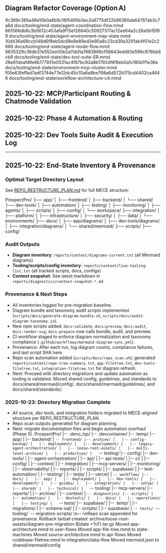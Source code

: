 ## Diagram Refactor Coverage (Option A)

9c389c385a48e10b0a8b9c18f5465b3ec2a6775df22b96380ab64787ab3c7a8d docs/tooling/end-state/agent-coordination-flow.mmd
661566db8c3b5612c453afa9f15e126840c50927317ac12ee64a2c26a0b15f99 docs/tooling/end-state/agent-environment-map-state.mmd
10d436a68ccb148d6f8eb5dc68e9e89ed3e90a8c23cd39a3291ab4f01e2c2666 docs/tooling/end-state/agent-mode-flow.mmd
9835329c36db37e552ee00b2a11dd1a7683868cf56643edd93e599c876bb6cb9 docs/tooling/end-state/dev-tool-suite-ER.mmd
26e61deafd9e6b177931e0531ac4f87bc92a8b1792df4f8eb0a1c180b1f1e36e docs/tooling/end-state/environment-mcp-cluster.mmd
f05e63feffad7adf3744e77e12dc45c10a6a8be768a6d572b175cd4402ca4646 docs/tooling/end-state/workflow-architecture-c4.mmd

## 2025-10-22: MCP/Participant Routing & Chatmode Validation

## 2025-10-22: Phase 4 Automation & Routing

## 2025-10-22: Dev Tools Suite Audit & Execution Log

---

## 2025-10-22: End-State Inventory & Provenance

### Optimal Target Directory Layout

See [REPO_RESTRUCTURE_PLAN.md](../../docs/app/REPO_RESTRUCTURE_PLAN.md) for full MECE structure:

ProspectPro/
├── app/
│ ├── frontend/
│ ├── backend/
│ └── shared/
├── dev-tools/
│ ├── automation/
│ ├── testing/
│ ├── monitoring/
│ ├── agents/
│ ├── scripts/
│ ├── config/
│ └── workspace/
├── integration/
│ ├── platform/
│ ├── infrastructure/
│ ├── security/
│ ├── data/
│ └── environments/
├── docs/
│ ├── app/diagrams/
│ ├── dev-tools/diagrams/
│ ├── integration/diagrams/
│ └── shared/mermaid/
├── scripts/
├── config/

### Audit Outputs

- **Diagram inventory**: `reports/context/diagrams-current.txt` (all Mermaid diagrams)
- **Tooling/scripts/config inventory**: `reports/context/live-tooling-list.txt` (all tracked scripts, docs, configs)
- **Context snapshot**: See latest markdown in `reports/diagnostics/context-snapshot-*.md`

### Provenance & Next Steps

- All inventories logged for pre-migration baseline.
- Diagram bundle and taxonomy audit scripts implemented (`scripts/docs/generate-diagram-bundle.sh`, `scripts/docs/audit-diagram-taxonomy.js`).
- New npm scripts added: `docs:validate`, `docs:preview`, `docs:audit`, `docs:render:svg`; `docs:prepare` now calls bundle, audit, and preview.
- CI workflow staged to enforce diagram normalization and taxonomy compliance (`.github/workflows/mermaid-diagram-sync.yml`).
- Provenance: After each run, log diagram counts, compliance failures, and last script SHA here.
- Repo scan automation added (`scripts/docs/repo_scan.sh`); generated `reports/context/repo-tree-summary.txt`, `app-filetree.txt`, `dev-tools-filetree.txt`, `integration-filetree.txt` for diagram refresh.
- Next: Proceed with directory migrations and update automation as tooling is validated.
  Moved shared config, guidelines, and standards to docs/shared/mermaid/config/, docs/shared/mermaid/guidelines/, and docs/shared/standards/.

### 2025-10-23: Directory Migration Complete

- All source, dev tools, and integration folders migrated to MECE-aligned structure per REPO_RESTRUCTURE_PLAN.
- Repo scan outputs generated for diagram planning.
- Next: migrate documentation files and begin automation overhaul (Phase 5).
ProspectPro/
|-- .deno_lsp/
|-- .devcontainer/
|-- .temp/
|-- app/
|   |-- backend/
|   `-- frontend/
|-- archive/
|   |-- config-backup/
|   |-- deployment/
|   |-- development/
|   |-- legacy-agent-orchestration/
|   |-- loose-root-assets/
|   |-- multi-level-archive/
|   |-- production/
|   `-- testing/
|-- config/
|-- dev-tools/
|   |-- agent-orchestration/
|   |-- api/
|   |-- api-tests/
|   |-- ci/
|   |-- config/
|   |-- context/
|   |-- integration/
|   |-- mcp-servers/
|   |-- monitoring/
|   |-- observability/
|   |-- reports/
|   |-- scripts/
|   |-- supabase/
|   |-- test-automation/
|   |-- testing/
|   |-- tests/
|   |-- vercel/
|   `-- workflow/
|-- docs/
|   |-- app/
|   |-- deployment/
|   |-- dev-tools/
|   |-- development/
|   |-- guides/
|   |-- integration/
|   |-- setup/
|   |-- shared/
|   |-- technical/
|   `-- tooling/
|-- mcp-servers/
|-- reports/
|   |-- archive/
|   |-- context/
|   `-- diagnostics/
|-- scripts/
|   |-- automation/
|   |-- devtools/
|   |-- docs/
|   |-- operations/
|   |-- testing/
|   `-- tests/
|-- supabase/
|   |-- .temp/
|   |-- migrations/
|   |-- schema-sql/
|   |-- scripts/
|   |-- supabase/
|   `-- tests/
`-- tooling/
    `-- migration-scripts/
\n---\nRepo scan appended for provenance.
Rollback tarball created: archive/loose-root-assets/diagram-pre-migration-$(date +%F).tar.gz
Moved app-architecture.mmd to user-flows
Moved app-file-tree.mmd to state-machines
Moved source-architecture.mmd to api-flows
Moved codebase-filetree.mmd to integration/data-flow
Moved mermaid.json to shared/mermaid/config
